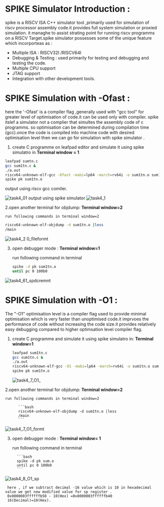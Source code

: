 # SPIKE Simulator Introduction :

spike is a RISCV ISA C++ simulator tool ,primarily used for simulation of riscv processor assembly code.it provides full system simulation or proxied simulation.
it managhe to assist strating point for running riscv programms on a RISCV Target.spike simulator possesses some of the unique feature which incorporteas as :

- Multiple ISA : RISCV32I /RISCV64I
- Debugging & Testing : used primarily for testing and debugging and testing the code.
- Multiple CPU support
- JTAG support
- Integration with other development tools.

# SPIKE Simulation with -Ofast :

  here the '-Ofast' is a compiler flag ,generally used with "gcc tool" for greater level of optimisation of code.it can be used only with compiler. spike itslef a 
  simulator not a complier that simultes the assembly code of c programms. so optimisation can be determined during compilation time (gcc).once the code is compiled
  into machine code with desired optimisation level then we can go for simulation with spike simulator .

  1. create C programme on leafpad editor and simulate it using spike simulatro in **Terminal window = 1**
     
  ```bash
  leafpad sumtn.c
  gcc sum1tn.c &
  ./a.out
  riscv64-unknown-elf-gcc -Ofast -mabi=lp64 -march=rv64i -o sum1tn.o sum1tn.c
  spike pk sum1tn.o
  ```
  output using riscv gcc comiler.

  ![task4_01](https://github.com/ranjeet8989/VSDsquadron-mini-internship/assets/84927691/f8780d87-9b19-498b-9dec-036a408cd76b)
  output using spike simulator
  ![task4_1](https://github.com/ranjeet8989/VSDsquadron-mini-internship/assets/84927691/3f801948-33ed-4fb6-97f8-59520b0a0a1f)

  2.open another terminal for objdump: **Terminal window=2**
    
    run following commands in terminal window=2
    
  ```bash
  riscv64-unknown-elf-objdump -d sum1tn.o |less
  /main
  ```
  ![task4_2 0_fileformt](https://github.com/ranjeet8989/VSDsquadron-mini-internship/assets/84927691/b5c89b41-e317-4536-9f4e-121754171eb6)

  3. open debugger mode : **Terminal window=1**
     
     run following command in terminal
     
     ```bash
     spike -d pk sum1tn.o
     until pc 0 100b0
     ```
  ![task4_61_spdcremnt](https://github.com/ranjeet8989/VSDsquadron-mini-internship/assets/84927691/5f242fc9-e22a-45f6-986c-c9250d29c1ba)


  # SPIKE Simulation with -O1 :

  The "-O1" optimisation level is a compiler flag used to provide minimal optimisation which is very faster than unoptimised code.it imprvoes the performance of code 
  without  increasing the code size.it provides relatively easy debugging compared to higher optimsation level compiler flag.

  1. create C programme  and simulate it using spike simulatro in: **Terminal window=1**
     
      ```bash
      leafpad sum1tn.c
      gcc sum1tn.c &
      ./a.out
      riscv64-unknown-elf-gcc -O1 -mabi=lp64 -march=rv64i -o sum1tn.o sum1tn.c
      spike pk sum1tn.o
      
      ```
      
       ![task4_7_O1_](https://github.com/ranjeet8989/VSDsquadron-mini-internship/assets/84927691/8936321a-40c7-4618-ac07-7bce0d695435)
     

  2.open another terminal for objdump: **Terminal window=2**
    
    run following commands in terminal window=2
    
          ```bash
          riscv64-unknown-elf-objdump -d sum1tn.o |less
          /main
          ```
      
  ![task4_7_O1_formt](https://github.com/ranjeet8989/VSDsquadron-mini-internship/assets/84927691/cc03cb31-2fd7-4357-95af-a0455aa934ec)

  3. open debugger mode : **Terminal window= 1**
     
     run following command in terminal
     
           ```bash
           spike -d pk sum.o
           until pc 0 100b0
           ```
       
  ![task4_8_O1_sp](https://github.com/ranjeet8989/VSDsquadron-mini-internship/assets/84927691/e9a8294d-943e-4f43-badd-dfb4e4f0c7c5)

     here , if we subtract decimal -16 value which is 10 in hexadecimal value we get new modified value for sp register .
     0x0000003ffffffb50 - 10(Hex) =0x0000003ffffffb40
     16(Decimal)=10(Hex).


      

      
      

  



  
  
  


  
